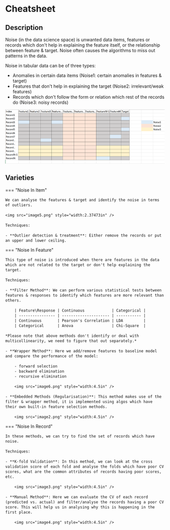 # Cheatsheet

## Description

Noise (in the data science space) is unwanted data items, features or records which don't help in explaining the feature itself, or the relationship between feature & target.
Noise often causes the algorithms to miss out patterns in the data.

Noise in tabular data can be of three types:

- Anomalies in certain data items (Noise1: certain anomalies in features & target)
- Features that don't help in explaining the target (Noise2: irrelevant/weak features)
- Records which don't follow the form or relation which rest of the records do (Noise3: noisy records)

![](_cheatsheet/image7.png)

## Varieties

=== "Noise In Item"

    We can analyse the features & target and identify the noise in terms of outliers.

    <img src="image5.png" style="width:2.37473in" />

    Techniques:

    - **Outlier detection & treatment**: Either remove the records or put an upper and lower ceiling.

=== "Noise In Feature"

    This type of noise is introduced when there are features in the data which are not related to the target or don't help explaining the target.

    Techniques:

    - **Filter Method**: We can perform various statistical tests between features & responses to identify which features are more relevant than others.

        | Feature\Response | Continuous            | Categorical |
        | ---------------- | --------------------- | ----------- |
        | Continuous       | Pearson's Correlation | LDA         |
        | Categorical      | Anova                 | Chi-Square  |

    *Please note that above methods don't identify or deal with multicollinearity, we need to figure that out separately.*

    - **Wrapper Method**: Here we add/remove features to baseline model and compare the performance of the model:

        - forward selection
        - backward elimination
        - recursive elimination

        <img src="image6.png" style="width:4.5in" />

    - **Embedded Methods (Regularisation)**: This method makes use of the filter & wrapper method, it is implemented using algos which have their own built-in feature selection methods.

        <img src="image2.png" style="width:4.5in" />

=== "Noise In Record"

    In these methods, we can try to find the set of records which have noise.

    Techniques:

    - **K-fold Validation**: In this method, we can look at the cross validation score of each fold and analyse the folds which have poor CV scores, what are the common attributes of records having poor scores, etc.

        <img src="image3.png" style="width:4.5in" />

    - **Manual Method**: Here we can evaluate the CV of each record (predicted vs. actual) and filter/analyse the records having a poor CV score. This will help us in analysing why this is happening in the first place.

        <img src="image4.png" style="width:4.5in" />
